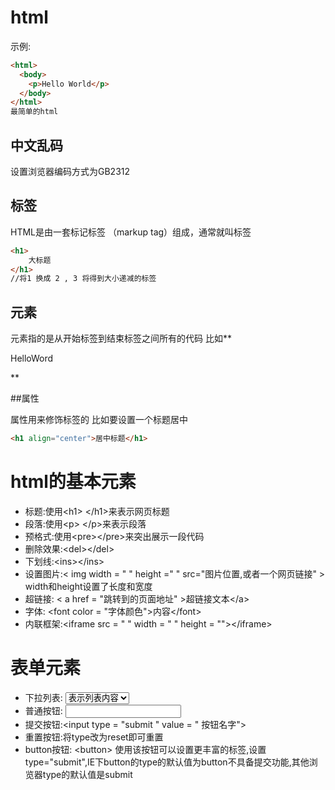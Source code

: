 # html

示例:

```html
<html>
  <body>
    <p>Hello World</p>
  </body>
</html>
最简单的html
```

## 中文乱码

设置浏览器编码方式为GB2312



## 标签

HTML是由一套标记标签 （markup tag）组成，通常就叫标签

```html
<h1>
    大标题
</h1>
//将1 换成 2 , 3 将得到大小递减的标签
```

## 元素

元素指的是从开始标签到结束标签之间所有的代码
比如**<p>HelloWord</p>**



##属性

属性用来修饰标签的
比如要设置一个标题居中

```html
<h1 align="center">居中标题</h1>
```

# html的基本元素

* 标题:使用\<h1> \</h1>来表示网页标题
* 段落:使用\<p> \</p>来表示段落
* 预格式:使用\<pre>\</pre>来突出展示一段代码
* 删除效果:\<del>\</del>
* 下划线:\<ins>\</ins>
* 设置图片:\< img width = " " height =" " src="图片位置,或者一个网页链接" > width和height设置了长度和宽度
* 超链接: \<  a href = "跳转到的页面地址" >超链接文本\</a>
* 字体: \<font color = "字体颜色">内容\</font>
* 内联框架:\<iframe src = " " width = " " height = "">\</iframe>



# 表单元素

* 下拉列表: <select size = "表示大小,即显式的行数"> <option>表示列表内容</option></select>
* 普通按钮: <input type = " button" valude = "按钮名字">
* 提交按钮:\<input type = "submit " value = " 按钮名字"></input>
* 重置按钮:将type改为reset即可重置
* button按钮: \<button> </button>使用该按钮可以设置更丰富的标签,设置type="submit",IE下button的type的默认值为button不具备提交功能,其他浏览器type的默认值是submit
